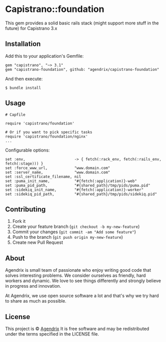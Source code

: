 Capistrano::foundation
======

This gem provides a solid basic rails stack (might support more stuff in the future) for Capistrano 3.x

Installation
------

Add this to your application's Gemfile:

    gem "capistrano", "~> 3.1"
    gem "capistrano-foundation", github: "agendrix/capistrano-foundation"

And then execute:

    $ bundle install

Usage
------

    # Capfile

    require 'capistrano/foundation'

    # Or if you want to pick specific tasks
    require 'capistrano/foundation/nginx'
    ...

Configurable options:

    set :env,                      -> { fetch(:rack_env, fetch(:rails_env, fetch(:stage))) }
    set :force_www_url,            "www.domain.com"
    set :server_name,              "www.domain.com"
    set :ssl_certificate_filename, nil
    set :puma_init_name,           "#{fetch(:application)}-web"
    set :puma_pid_path,            "#{shared_path}/tmp/pids/puma.pid"
    set :sidekiq_init_name,        "#{fetch(:application)}-worker"
    set :sidekiq_pid_path,         "#{shared_path}/tmp/pids/sidekiq.pid"

Contributing
------

1. Fork it
2. Create your feature branch (`git checkout -b my-new-feature`)
3. Commit your changes (`git commit -am "Add some feature"`)
4. Push to the branch (`git push origin my-new-feature`)
5. Create new Pull Request

## About

Agendrix is small team of passionate who enjoy writing good code that solves interesting problems. We consider ourselves as friendly, hard workers and dynamic. We love to see things differently and strongly believe in progress and innovation.

At Agendrix, we use open source software a lot and that's why we try hard to share as much as possible.

## License

This project is © [Agendrix](http://www.agendrix.com) It is free software and may be redistributed under the terms specified in the LICENSE file.
